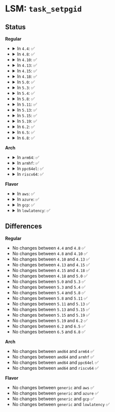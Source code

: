 # LSM: <code>task_setpgid</code>

## Status
<b>Regular</b>
<ul>
<li>
<details>
<summary>In <code>4.4</code>: ✅</summary>

```c
int security_task_setpgid(struct task_struct *p, pid_t pgid);
```
</details>
</li>
<li>
<details>
<summary>In <code>4.8</code>: ✅</summary>

```c
int security_task_setpgid(struct task_struct *p, pid_t pgid);
```
</details>
</li>
<li>
<details>
<summary>In <code>4.10</code>: ✅</summary>

```c
int security_task_setpgid(struct task_struct *p, pid_t pgid);
```
</details>
</li>
<li>
<details>
<summary>In <code>4.13</code>: ✅</summary>

```c
int security_task_setpgid(struct task_struct *p, pid_t pgid);
```
</details>
</li>
<li>
<details>
<summary>In <code>4.15</code>: ✅</summary>

```c
int security_task_setpgid(struct task_struct *p, pid_t pgid);
```
</details>
</li>
<li>
<details>
<summary>In <code>4.18</code>: ✅</summary>

```c
int security_task_setpgid(struct task_struct *p, pid_t pgid);
```
</details>
</li>
<li>
<details>
<summary>In <code>5.0</code>: ✅</summary>

```c
int security_task_setpgid(struct task_struct *p, pid_t pgid);
```
</details>
</li>
<li>
<details>
<summary>In <code>5.3</code>: ✅</summary>

```c
int security_task_setpgid(struct task_struct *p, pid_t pgid);
```
</details>
</li>
<li>
<details>
<summary>In <code>5.4</code>: ✅</summary>

```c
int security_task_setpgid(struct task_struct *p, pid_t pgid);
```
</details>
</li>
<li>
<details>
<summary>In <code>5.8</code>: ✅</summary>

```c
int security_task_setpgid(struct task_struct *p, pid_t pgid);
```
</details>
</li>
<li>
<details>
<summary>In <code>5.11</code>: ✅</summary>

```c
int security_task_setpgid(struct task_struct *p, pid_t pgid);
```
</details>
</li>
<li>
<details>
<summary>In <code>5.13</code>: ✅</summary>

```c
int security_task_setpgid(struct task_struct *p, pid_t pgid);
```
</details>
</li>
<li>
<details>
<summary>In <code>5.15</code>: ✅</summary>

```c
int security_task_setpgid(struct task_struct *p, pid_t pgid);
```
</details>
</li>
<li>
<details>
<summary>In <code>5.19</code>: ✅</summary>

```c
int security_task_setpgid(struct task_struct *p, pid_t pgid);
```
</details>
</li>
<li>
<details>
<summary>In <code>6.2</code>: ✅</summary>

```c
int security_task_setpgid(struct task_struct *p, pid_t pgid);
```
</details>
</li>
<li>
<details>
<summary>In <code>6.5</code>: ✅</summary>

```c
int security_task_setpgid(struct task_struct *p, pid_t pgid);
```
</details>
</li>
<li>
<details>
<summary>In <code>6.8</code>: ✅</summary>

```c
int security_task_setpgid(struct task_struct *p, pid_t pgid);
```
</details>
</li>
</ul>
<b>Arch</b>
<ul>
<li>
<details>
<summary>In <code>arm64</code>: ✅</summary>

```c
int security_task_setpgid(struct task_struct *p, pid_t pgid);
```
</details>
</li>
<li>
<details>
<summary>In <code>armhf</code>: ✅</summary>

```c
int security_task_setpgid(struct task_struct *p, pid_t pgid);
```
</details>
</li>
<li>
<details>
<summary>In <code>ppc64el</code>: ✅</summary>

```c
int security_task_setpgid(struct task_struct *p, pid_t pgid);
```
</details>
</li>
<li>
<details>
<summary>In <code>riscv64</code>: ✅</summary>

```c
int security_task_setpgid(struct task_struct *p, pid_t pgid);
```
</details>
</li>
</ul>
<b>Flavor</b>
<ul>
<li>
<details>
<summary>In <code>aws</code>: ✅</summary>

```c
int security_task_setpgid(struct task_struct *p, pid_t pgid);
```
</details>
</li>
<li>
<details>
<summary>In <code>azure</code>: ✅</summary>

```c
int security_task_setpgid(struct task_struct *p, pid_t pgid);
```
</details>
</li>
<li>
<details>
<summary>In <code>gcp</code>: ✅</summary>

```c
int security_task_setpgid(struct task_struct *p, pid_t pgid);
```
</details>
</li>
<li>
<details>
<summary>In <code>lowlatency</code>: ✅</summary>

```c
int security_task_setpgid(struct task_struct *p, pid_t pgid);
```
</details>
</li>
</ul>

## Differences
<b>Regular</b>
<ul>
<li>
No changes between <code>4.4</code> and <code>4.8</code> ✅
</li>
<li>
No changes between <code>4.8</code> and <code>4.10</code> ✅
</li>
<li>
No changes between <code>4.10</code> and <code>4.13</code> ✅
</li>
<li>
No changes between <code>4.13</code> and <code>4.15</code> ✅
</li>
<li>
No changes between <code>4.15</code> and <code>4.18</code> ✅
</li>
<li>
No changes between <code>4.18</code> and <code>5.0</code> ✅
</li>
<li>
No changes between <code>5.0</code> and <code>5.3</code> ✅
</li>
<li>
No changes between <code>5.3</code> and <code>5.4</code> ✅
</li>
<li>
No changes between <code>5.4</code> and <code>5.8</code> ✅
</li>
<li>
No changes between <code>5.8</code> and <code>5.11</code> ✅
</li>
<li>
No changes between <code>5.11</code> and <code>5.13</code> ✅
</li>
<li>
No changes between <code>5.13</code> and <code>5.15</code> ✅
</li>
<li>
No changes between <code>5.15</code> and <code>5.19</code> ✅
</li>
<li>
No changes between <code>5.19</code> and <code>6.2</code> ✅
</li>
<li>
No changes between <code>6.2</code> and <code>6.5</code> ✅
</li>
<li>
No changes between <code>6.5</code> and <code>6.8</code> ✅
</li>
</ul>
<b>Arch</b>
<ul>
<li>
No changes between <code>amd64</code> and <code>arm64</code> ✅
</li>
<li>
No changes between <code>amd64</code> and <code>armhf</code> ✅
</li>
<li>
No changes between <code>amd64</code> and <code>ppc64el</code> ✅
</li>
<li>
No changes between <code>amd64</code> and <code>riscv64</code> ✅
</li>
</ul>
<b>Flavor</b>
<ul>
<li>
No changes between <code>generic</code> and <code>aws</code> ✅
</li>
<li>
No changes between <code>generic</code> and <code>azure</code> ✅
</li>
<li>
No changes between <code>generic</code> and <code>gcp</code> ✅
</li>
<li>
No changes between <code>generic</code> and <code>lowlatency</code> ✅
</li>
</ul>

